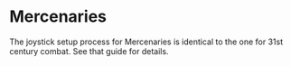 # Mercenaries

The joystick setup process for Mercenaries is identical to the one for 31st century combat. See that guide for
details.
